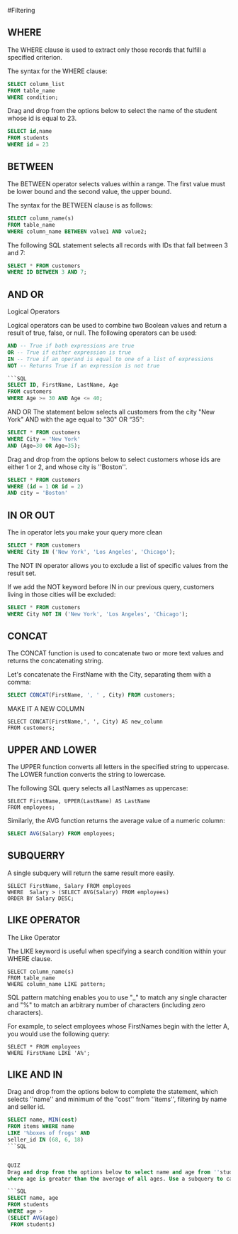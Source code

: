 #Filtering

## WHERE

The WHERE clause is used to extract only those records that fulfill a specified criterion.

The syntax for the WHERE clause:
```SQL
SELECT column_list 
FROM table_name
WHERE condition;
```

Drag and drop from the options below to select the name of the student whose id is equal to 23.
```SQL
SELECT id,name
FROM students
WHERE id = 23
```


## BETWEEN
The BETWEEN operator selects values within a range. The first value must be lower bound and the second value, the upper bound.

The syntax for the BETWEEN clause is as follows:
```SQL
SELECT column_name(s)
FROM table_name
WHERE column_name BETWEEN value1 AND value2;
```

The following SQL statement selects all records with IDs that fall between 3 and 7:
```SQL
SELECT * FROM customers 
WHERE ID BETWEEN 3 AND 7;
```

## AND OR
Logical Operators

Logical operators can be used to combine two Boolean values and return a result of true, false, or null.
The following operators can be used:

```SQL
AND -- True if both expressions are true
OR -- True if either expression is true
IN -- True if an operand is equal to one of a list of expressions
NOT -- Returns True if an expression is not true

```SQL
SELECT ID, FirstName, LastName, Age
FROM customers
WHERE Age >= 30 AND Age <= 40;
```
AND OR
The statement below selects all customers from the city "New York" AND with the age equal to "30" OR “35":

```SQL
SELECT * FROM customers
WHERE City = 'New York'
AND (Age=30 OR Age=35);
```

Drag and drop from the options below to select customers whose ids are either 1 or 2, and whose city is ''Boston''.
```SQL
SELECT * FROM customers
WHERE (id = 1 OR id = 2)
AND city = 'Boston'
```

## IN OR OUT
The in operator lets you make your query more clean

```SQL
SELECT * FROM customers 
WHERE City IN ('New York', 'Los Angeles', 'Chicago');
```

The NOT IN operator allows you to exclude a list of specific values from the result set.

If we add the NOT keyword before IN in our previous query, customers living in those cities will be excluded:
```SQL
SELECT * FROM customers 
WHERE City NOT IN ('New York', 'Los Angeles', 'Chicago');
```

## CONCAT
The CONCAT function is used to concatenate two or more text values and returns the concatenating string.

Let's concatenate the FirstName with the City, separating them with a comma:
```SQL
SELECT CONCAT(FirstName, ', ' , City) FROM customers;
```

MAKE IT A NEW COLUMN
```
SELECT CONCAT(FirstName,', ', City) AS new_column 
FROM customers;
```

## UPPER AND LOWER

The UPPER function converts all letters in the specified string to uppercase.
The LOWER function converts the string to lowercase.

The following SQL query selects all LastNames as uppercase:
```
SELECT FirstName, UPPER(LastName) AS LastName 
FROM employees;
```

Similarly, the AVG function returns the average value of a numeric column:
```SQL
SELECT AVG(Salary) FROM employees;
```


## SUBQUERRY
A single subquery will return the same result more easily.
```
SELECT FirstName, Salary FROM employees 
WHERE  Salary > (SELECT AVG(Salary) FROM employees) 
ORDER BY Salary DESC;
```




## LIKE OPERATOR
The Like Operator

The LIKE keyword is useful when specifying a search condition within your WHERE clause.
```
SELECT column_name(s)
FROM table_name
WHERE column_name LIKE pattern;
```

SQL pattern matching enables you to use "_" to match any single character and "%" to match an arbitrary number of characters (including zero characters).

For example, to select employees whose FirstNames begin with the letter A, you would use the following query:
```
SELECT * FROM employees 
WHERE FirstName LIKE 'A%';
```

## LIKE AND IN
Drag and drop from the options below to complete the statement, which selects ''name'' 
and minimum of the "cost'' from ''items'', filtering by name and seller id.

```SQL
SELECT name, MIN(cost) 
FROM items WHERE name 
LIKE '%boxes of frogs' AND 
seller_id IN (68, 6, 18)
```SQL


QUIZ
Drag and drop from the options below to select name and age from ''students'',
where age is greater than the average of all ages. Use a subquery to calculate the average value of age.

```SQL
SELECT name, age 
FROM students
WHERE age >
(SELECT AVG(age)
 FROM students)
```
